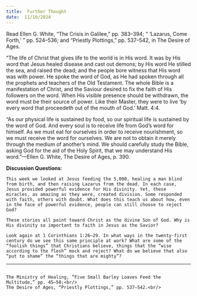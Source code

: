 ```yaml
---
title:  Further Thought
date:  11/10/2024
---
```


Read Ellen G. White, “The Crisis in Galilee,” pp. 383–394; “ ‘Lazarus, Come Forth,’ ” pp. 524–536; and “Priestly Plottings,” pp. 537–542, in The Desire of Ages.

“The life of Christ that gives life to the world is in His word. It was by His word that Jesus healed disease and cast out demons; by His word He stilled the sea, and raised the dead; and the people bore witness that His word was with power. He spoke the word of God, as He had spoken through all the prophets and teachers of the Old Testament. The whole Bible is a manifestation of Christ, and the Saviour desired to fix the faith of His followers on the word. When His visible presence should be withdrawn, the word must be their source of power. Like their Master, they were to live ‘by every word that proceedeth out of the mouth of God.’ Matt. 4:4.

“As our physical life is sustained by food, so our spiritual life is sustained by the word of God. And every soul is to receive life from God’s word for himself. As we must eat for ourselves in order to receive nourishment, so we must receive the word for ourselves. We are not to obtain it merely through the medium of another’s mind. We should carefully study the Bible, asking God for the aid of the Holy Spirit, that we may understand His word.”—Ellen G. White, The Desire of Ages, p. 390.

**Discussion Questions**:

`This week we looked at Jesus feeding the 5,000, healing a man blind from birth, and then raising Lazarus from the dead. In each case, Jesus provided powerful evidence for His divinity. Yet, these miracles, as amazing as they were, created division. Some responded with faith, others with doubt. What does this teach us about how, even in the face of powerful evidence, people can still choose to reject God?`

`These stories all point toward Christ as the divine Son of God. Why is His divinity so important to faith in Jesus as the Savior?`

`Look again at 1 Corinthians 1:26–29. In what ways in the twenty-first century do we see this same principle at work? What are some of the “foolish things” that Christians believe, things that the “wise according to the flesh” mock and reject? What do we believe that also “put to shame” the “things that are mighty”?`

---

```=Additional Reading: Selected Quotes from Ellen G. White

The Ministry of Healing, “Five Small Barley Loaves Feed the Multitude,” pp. 45–50;<br/>
The Desire of Ages, “Priestly Plottings,” pp. 537–542.<br/>
```